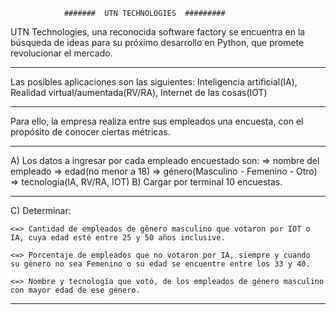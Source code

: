                 #######  UTN TECHNOLOGIES  #########

UTN Technologies, una reconocida software factory se encuentra en la búsqueda
de ideas para su próximo desarrollo en Python, que promete revolucionar
el mercado.

---

Las posibles aplicaciones son las siguientes:
Inteligencia artificial(IA),
Realidad virtual/aumentada(RV/RA),
Internet de las cosas(IOT)

---

Para ello, la empresa realiza entre sus empleados una encuesta,
con el propósito de conocer ciertas métricas.

---

A) Los datos a ingresar por cada empleado encuestado son:
=> nombre del empleado
=> edad(no menor a 18)
=> género(Masculino - Femenino - Otro)
=> tecnologia(IA, RV/RA, IOT)
B) Cargar por terminal 10 encuestas.

---

C) Determinar:

    <=> Cantidad de empleados de género masculino que votaron por IOT o
    IA, cuya edad esté entre 25 y 50 años inclusive.

    <=> Porcentaje de empleados que no votaron por IA, siempre y cuando
    su género no sea Femenino o su edad se encuentre entre los 33 y 40.

    <=> Nombre y tecnología que votó, de los empleados de género masculino
    con mayor edad de ese género.

---
